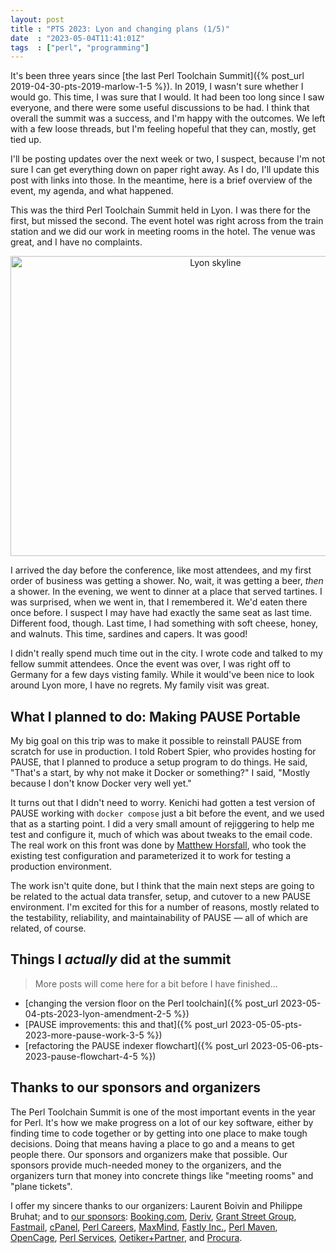 ```yaml
---
layout: post
title : "PTS 2023: Lyon and changing plans (1/5)"
date  : "2023-05-04T11:41:01Z"
tags  : ["perl", "programming"]
---
```


It's been three years since [the last Perl Toolchain Summit]({% post_url
2019-04-30-pts-2019-marlow-1-5 %}).  In 2019, I wasn't sure whether I would go.
This time, I was sure that I would.  It had been too long since I saw everyone,
and there were some useful discussions to be had.  I think that overall the
summit was a success, and I'm happy with the outcomes.  We left with a few
loose threads, but I'm feeling hopeful that they can, mostly, get tied up.

I'll be posting updates over the next week or two, I suspect, because I'm not
sure I can get everything down on paper right away.  As I do, I'll update this
post with links into those.  In the meantime, here is a brief overview of the
event, my agenda, and what happened.

This was the third Perl Toolchain Summit held in Lyon.  I was there for the
first, but missed the second.  The event hotel was right across from the train
station and we did our work in meeting rooms in the hotel.  The venue was
great, and I have no complaints.

<center>
<a data-flickr-embed="true" href="https://www.flickr.com/photos/rjbs/52868599556/in/album-72177720307993761/" title="Lyon skyline"><img src="https://live.staticflickr.com/65535/52868599556_9513582b93_z.jpg" width="640" height="480" alt="Lyon skyline"/></a><script async src="//embedr.flickr.com/assets/client-code.js" charset="utf-8"></script>
</center>

I arrived the day before the conference, like most attendees, and my first
order of business was getting a shower.  No, wait, it was getting a beer,
*then* a shower.  In the evening, we went to dinner at a place that served
tartines.  I was surprised, when we went in, that I remembered it.  We'd eaten
there once before.  I suspect I may have had exactly the same seat as last
time.  Different food, though.  Last time, I had something with soft cheese,
honey, and walnuts.  This time, sardines and capers.  It was good!

I didn't really spend much time out in the city.  I wrote code and talked to my
fellow summit attendees.  Once the event was over, I was right off to Germany
for a few days visting family.  While it would've been nice to look around Lyon
more, I have no regrets.  My family visit was great.

## What I planned to do: Making PAUSE Portable

My big goal on this trip was to make it possible to reinstall PAUSE from
scratch for use in production.  I told Robert Spier, who provides hosting for
PAUSE, that I planned to produce a setup program to do things.  He said,
"That's a start, by why not make it Docker or something?"  I said, "Mostly
because I don't know Docker very well yet."

It turns out that I didn't need to worry.  Kenichi had gotten a test version of
PAUSE working with `docker compose` just a bit before the event, and we used
that as a starting point.  I did a very small amount of rejiggering to help me
test and configure it, much of which was about tweaks to the email code.  The
real work on this front was done by [Matthew
Horsfall](https://metacpan.org/author/WOLFSAGE), who took the existing test
configuration and parameterized it to work for testing a production
environment.

The work isn't quite done, but I think that the main next steps are going to be
related to the actual data transfer, setup, and cutover to a new PAUSE
environment.  I'm excited for this for a number of reasons, mostly related to
the testability, reliability, and maintainability of PAUSE — all of which are
related, of course.

## Things I *actually* did at the summit

> More posts will come here for a bit before I have finished…

* [changing the version floor on the Perl toolchain]({% post_url 2023-05-04-pts-2023-lyon-amendment-2-5 %})
* [PAUSE improvements: this and that]({% post_url 2023-05-05-pts-2023-more-pause-work-3-5 %})
* [refactoring the PAUSE indexer flowchart]({% post_url 2023-05-06-pts-2023-pause-flowchart-4-5 %})

## Thanks to our sponsors and organizers

The Perl Toolchain Summit is one of the most important events in the year for
Perl.  It's how we make progress on a lot of our key software, either by
finding time to code together or by getting into one place to make tough
decisions.  Doing that means having a place to go and a means to get people
there.  Our sponsors and organizers make that possible.  Our sponsors provide
much-needed money to the organizers, and the organizers turn that money into
concrete things like "meeting rooms" and "plane tickets".

I offer my sincere thanks to our organizers: Laurent Boivin and Philippe
Bruhat; and to [our
sponsors](http://perltoolchainsummit.org/pts2023/sponsors.html):
[Booking.com](https://www.booking.com), [Deriv](https://deriv.com), [Grant
Street Group](https://www.grantstreet.com),
[Fastmail](https://www.fastmail.com), [cPanel](https://cpanel.com), [Perl
Careers](https://perl.careers/), [MaxMind](https://www.maxmind.com/en/home),
[Fastly Inc.](https://fastly.com), [Perl Maven](https://perlmaven.com),
[OpenCage](https://opencagedata.com), [Perl
Services](https://www.perl-services.de),
[Oetiker+Partner](https://www.oetiker.ch), and
[Procura](https://www.procura.nl).
